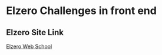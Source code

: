 # Elzero Challenges in front end

## Elzero Site Link

[Elzero Web School](https://github.com/Mohammedelsisi21/Elzero-Challenges-in-front-end.git)

